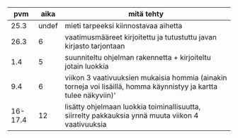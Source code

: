 pvm|aika|mitä tehty
---|----|----------
25.3|undef|mieti tarpeeksi kiinnostavaa aihetta
26.3|6|vaatimusmääreet kirjoitettu ja tutustuttu javan kirjasto tarjontaan
1.4|5|suunniteltu ohjelman rakennetta + kirjoiteltu jotain luokkia
9.4|6|viikon 3 vaativuuksien mukaisia hommia (ainakin torneja voi lisäillä, homma käynnistyy ja kartta tulee näkyviin)'
16-17.4|12|lisätty ohjelmaan luokkia toiminallisuutta, siirrelty pakkauksia ynnä muuta viikon 4 vaativuuksia
